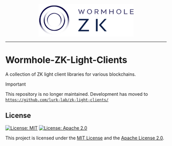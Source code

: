 <div align="center">
  <img src="images/wh-zk-logo.png", height=100>
</div>

---

# Wormhole-ZK-Light-Clients

A collection of ZK light client libraries for various blockchains.

> [!IMPORTANT]
> This repository is no longer maintained. Development has moved to [`https://github.com/lurk-lab/zk-light-clients/`](https://github.com/lurk-lab/zk-light-clients/)


## License

[![License: MIT](https://img.shields.io/badge/License-MIT-yellow.svg)](LICENSE-MIT)
[![License: Apache 2.0](https://img.shields.io/badge/License-Apache%202.0-blue.svg)](LICENSE-APACHE)

This project is licensed under the [MIT License](LICENSE-MIT) and the [Apache License 2.0](LICENSE-APACHE).
